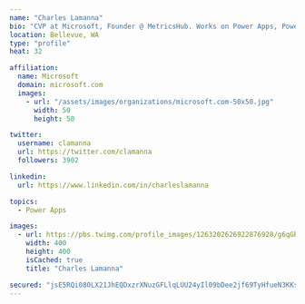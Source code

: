 ```yaml
---
name: "Charles Lamanna"
bio: "CVP at Microsoft, Founder @ MetricsHub. Works on Power Apps, Power Automate, Power Virtual Agent, Common Data Service and Dynamics 365."
location: Bellevue, WA
type: "profile"
heat: 32

affiliation:
  name: Microsoft
  domain: microsoft.com
  images:
    - url: "/assets/images/organizations/microsoft.com-50x50.jpg"
      width: 50
      height: 50

twitter:
  username: clamanna
  url: https://twitter.com/clamanna
  followers: 3902

linkedin:
  url: https://www.linkedin.com/in/charleslamanna

topics:
  - Power Apps

images:
  - url: https://pbs.twimg.com/profile_images/1263202626922876928/g6qGbHZ-_400x400.jpg
    width: 400
    height: 400
    isCached: true
    title: "Charles Lamanna"

secured: "jsE5RQi080LX21JhEQDxzrXNuzGFLlqLUU24yIl09bDee2jf69TyHfueN3KKsOsSATDPCSGhSxUiyVOAH2Ls+BcawoGNCzBYNsvTSssV3UI7xPm+8wWRJgSK1fBI8Ie6HyRqrUGzskoTYihbD5n0ax4jRKmBJPF2QYhTvvMRxYzwVMJwZUAj/EIQB3WQS7dft8RqWQwqLlbTspfR0wr9wHVfRL1Wf3Pgfz33xXkZBZWBTSJxk5ffH34ZdgxJS+73UQ2xL2OoNZZCsw4y6tJj+3p71KVfjrx9Bdmtui9/+JsNIX2y7q5/HanFesMljPMQCUKZiPr6lnA0HBGfAx7FBJ9RFiEJjb9F9+NhM2NbgESGXlaGEhKhjM2K3XUK6wP+eB/kMb89HaHk6IrLsy1JjxcwewItieCRxPVFLbbua1I=;ODRsaF7lFoUvRs/2NdqwaA=="
---
```


